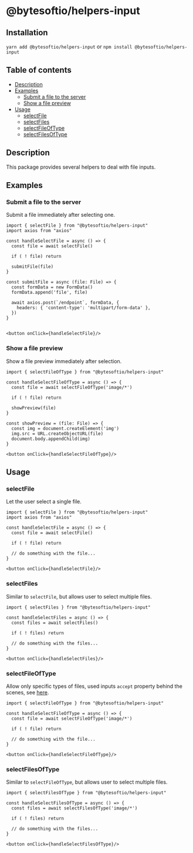# @bytesoftio/helpers-input

## Installation

`yarn add @bytesoftio/helpers-input` or `npm install @bytesoftio/helpers-input`

## Table of contents

<!-- START doctoc generated TOC please keep comment here to allow auto update -->
<!-- DON'T EDIT THIS SECTION, INSTEAD RE-RUN doctoc TO UPDATE -->


- [Description](#description)
- [Examples](#examples)
  - [Submit a file to the server](#submit-a-file-to-the-server)
  - [Show a file preview](#show-a-file-preview)
- [Usage](#usage)
  - [selectFile](#selectfile)
  - [selectFiles](#selectfiles)
  - [selectFileOfType](#selectfileoftype)
  - [selectFilesOfType](#selectfilesoftype)

<!-- END doctoc generated TOC please keep comment here to allow auto update -->

## Description

This package provides several helpers to deal with file inputs.

## Examples

### Submit a file to the server

Submit a file immediately after selecting one.

```tsx
import { selectFile } from "@bytesoftio/helpers-input"
import axios from "axios"

const handleSelectFile = async () => {
  const file = await selectFile()
  
  if ( ! file) return

  submitFile(file) 
}

const submitFile = async (file: File) => {
  const formData = new FormData()
  formData.append('file', file)

  await axios.post(`/endpoint`, formData, {
    headers: { 'content-type': 'multipart/form-data' },
  })
}


<button onClick={handleSelectFile}/>
```

### Show a file preview

Show a file preview immediately after selection.

```tsx
import { selectFileOfType } from "@bytesoftio/helpers-input"

const handleSelectFileOfType = async () => {
  const file = await selectFileOfType('image/*')

  if ( ! file) return

  showPreview(file)
}

const showPreview = (file: File) => {
  const img = document.createElement('img')
  img.src = URL.createObjectURL(file)
  document.body.appendChild(img)
}

<button onClick={handleSelectFileOfType}/>
```

## Usage

### selectFile

Let the user select a single file.

```tsx
import { selectFile } from "@bytesoftio/helpers-input"
import axios from "axios"

const handleSelectFile = async () => {
  const file = await selectFile()
  
  if ( ! file) return

  // do something with the file...
}

<button onClick={handleSelectFile}/>
```

### selectFiles

Similar to `selectFile`, but allows user to select multiple files.

```tsx
import { selectFiles } from "@bytesoftio/helpers-input"

const handleSelectFiles = async () => {
  const files = await selectFiles()

  if ( ! files) return

  // do something with the files...
}

<button onClick={handleSelectFiles}/>
```

### selectFileOfType

Allow only specific types of files, used inputs `accept` property behind the scenes, see [here](https://developer.mozilla.org/en-US/docs/Web/HTML/Element/input/file#accept).

```tsx
import { selectFileOfType } from "@bytesoftio/helpers-input"

const handleSelectFileOfType = async () => {
  const file = await selectFileOfType('image/*')

  if ( ! file) return

  // do something with the file...
}

<button onClick={handleSelectFileOfType}/>
```

### selectFilesOfType

Similar to `selectFileOfType`, but allows user to select multiple files.

```tsx
import { selectFilesOfType } from "@bytesoftio/helpers-input"

const handleSelectFilesOfType = async () => {
  const files = await selectFilesOfType('image/*')

  if ( ! files) return

  // do something with the files...
}

<button onClick={handleSelectFilesOfType}/>
```
